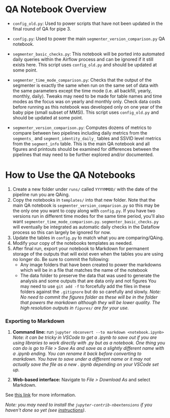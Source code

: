 # QA Notebook Overview

* `config_old.py`: Used to power scripts that have not been updated in the final round of QA for pipe 3.

* `config.py`: Used to power the main `segmenter_version_comparison.py` QA notebook.

* `segmenter_basic_checks.py`: This notebook will be ported into automated daily queries within the Airflow process and can be ignored if it still exists here. This script uses `config_old.py` and should be updated at some point.

* `segmenter_time_mode_comparison.py`: Checks that the output of the segmenter is exactly the same when run on the same set of data with the same parameters except the time mode (i.e. all backfill, yearly, monthly, daily). Tweaks may need to be made for table names and time modes as the focus was on yearly and monthly only. Check data costs before running as this notebook was developed only on one year of the baby pipe (small subset of MMSI). This script uses `config_old.py` and should be updated at some point.

* `segmenter_version_comparison.py`: Computes dozens of metrics to compare between two pipelines including daily metrics from the `segments_` and `segment_identity_daily_` tables and SSVID level metrics from the `segment_info` table. This is the main QA notebook and all figures and printouts should be examined for differences between the pipelines that may need to be further explored and/or documented.


# How to Use the QA Notebooks

1. Create a new folder under `runs/` called `YYYYMMDD/` with the date of the pipeline run you are QAing.
2. Copy the notebooks in `templates/` into that new folder. Note that the main QA notebook is `segmenter_version_comparison.py` so this may be the only one you want to copy along with `config.py`. If you have two versions run in different time modes for the same time period, you'll also want `segmenter_time_mode_comparison.py`. `segmenter_basic_checks.py` will eventually be integrated as automatic daily checks in the Dataflow process so this can largely be ignored for now.
3. Update the tables in `config.py` to match what you are comparing/QAing.
3. Modify your copy of the notebooks templates as needed.
4. After final run, export your notebook to Markdown for permanent storage of the outputs that will exist even when the tables you are using no longer do. Be sure to commit the following:
    * Any image folders that have been created to power the markdowns which will be in a file that matches the name of the notebook
    * The data folder to preserve the data that was used to generate the analysis and some outputs that are data only and not figures
You may need to use `git add -f` to forcefully add the files in these folders against the `.gitignore` but do so carefully and slowly.
_Note: No need to commit the figures folder as these will be in the folder that powers the markdown although they will be lower quality. The high resolution outputs in `figures/` are for your use._

### Exporting to Markdown

1. **Command line:** run `jupyter nbconvert --to markdown <notebook.ipynb>`
_Note: it can be tricky in VSCode to get a .ipynb to save out if you are using libraries to work directly with .py but as a notebook. One thing you can do is go to *File > Save As* and save as a slightly different name with a .ipynb ending. You can rename it back before converting to markdown. You have to save under a different name or it may not actually save the file as a new . ipynb depending on your VSCode set up._

2. **Web-based interface:** Navigate to *File > Download As* and select Markdown.

See [this link](https://reproducible-science-curriculum.github.io/publication-RR-Jupyter/02-exporting_the_notebook/index.html) for more information.

*Note: you may need to install the `jupyter-contrib-nbextensions` if you haven't done so yet (see [instructions](https://jupyter-contrib-nbextensions.readthedocs.io/en/latest/install.html))*.
